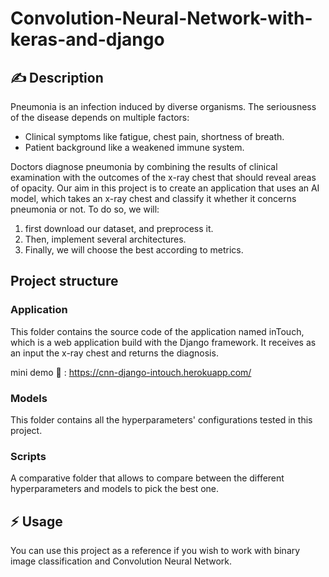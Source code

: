 # Convolution-Neural-Network-with-keras-and-django

## :writing_hand: Description

Pneumonia is an infection induced by diverse organisms. The seriousness of the disease depends on multiple factors:
* Clinical symptoms like fatigue, chest pain, shortness of breath. 
* Patient background like a weakened immune system. 

Doctors diagnose pneumonia by combining the results of clinical examination with the outcomes of the x-ray chest that should reveal areas of opacity. Our aim in this project is to create an application that uses an AI model, which takes an x-ray chest and classify it whether it concerns pneumonia or not. To do so, we will:
1. first download our dataset, and preprocess it. 
2. Then, implement several architectures. 
3. Finally, we will choose the best according to metrics.
  
## Project structure

### Application

This folder contains the source code of the application named inTouch, which is a web application build with the Django framework. It receives as an input the x-ray chest and returns the diagnosis.

mini demo :eyes: : https://cnn-django-intouch.herokuapp.com/ 

### Models

This folder contains all the hyperparameters' configurations tested in this project.

### Scripts

A comparative folder that allows to compare between the different hyperparameters and models to pick the best one.

## :zap: Usage

You can use this project as a reference if you wish to work with binary image classification and Convolution Neural Network.


